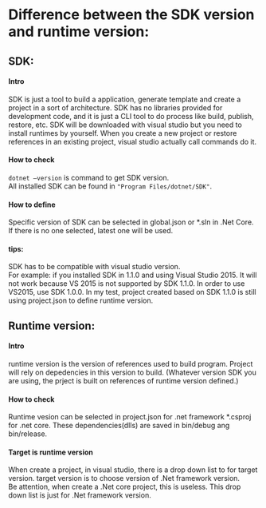 # Difference between the SDK version and runtime version:
## SDK:
#### Intro
SDK is just a tool to build a application, generate template and create a project in a sort of architecture. SDK has no libraries provided for development code, and it is just a CLI tool to do process like build, publish, restore, etc. SDK will be downloaded with visual studio but you need to install runtimes by yourself. When you create a new project or restore references in an existing project, visual studio actually call commands do it.  

#### How to check
`dotnet –version` is command to get SDK version.  
All installed SDK can be found in `"Program Files/dotnet/SDK"`.  

#### How to define
Specific version of SDK can be selected in global.json or *.sln in .Net Core. If there is no one selected, latest one will be used.  

#### tips:
SDK has to be compatible with visual studio version.  
For example: if you installed SDK in 1.1.0 and using Visual Studio 2015. It will not work because VS 2015 is not supported by SDK 1.1.0. In order to use VS2015, use SDK 1.0.0. In my test, project created based on SDK 1.1.0 is still using project.json to define runtime version.

## Runtime version:	
#### Intro
runtime version is the version of references used to build program.
Project will rely on depedencies in this version to build. (Whatever version SDK you are using, the prject is built on references of runtime version defined.)

#### How to check
Runtime vesion can be selected in project.json for .net framework *.csproj for .net core.
These dependencies(dlls) are saved in bin/debug ang bin/release.

#### Target is runtime version
When create a project, in visual studio, there is a drop down list to for target version. target version is to choose version of .Net framework version.  
Be attention, when create a .Net core project, this is useless. This drop down list is just for .Net framework version.
